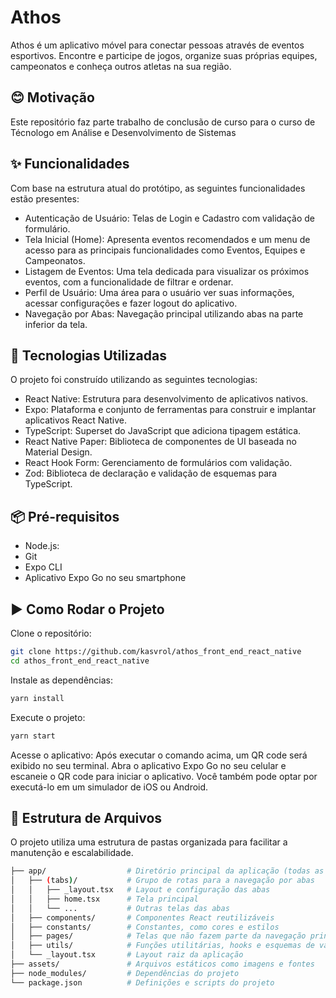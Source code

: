 # Athos
Athos é um aplicativo móvel para conectar pessoas através de eventos esportivos. Encontre e participe de jogos, organize suas próprias equipes, campeonatos e conheça outros atletas na sua região.

## 😊 Motivação
Este repositório faz parte trabalho de conclusão de curso para o curso de Técnologo em Análise e Desenvolvimento de Sistemas 

## ✨ Funcionalidades
Com base na estrutura atual do protótipo, as seguintes funcionalidades estão presentes:

- Autenticação de Usuário: Telas de Login e Cadastro com validação de formulário.
- Tela Inicial (Home): Apresenta eventos recomendados e um menu de acesso para as principais funcionalidades como Eventos, Equipes e Campeonatos.
- Listagem de Eventos: Uma tela dedicada para visualizar os próximos eventos, com a funcionalidade de filtrar e ordenar.
- Perfil de Usuário: Uma área para o usuário ver suas informações, acessar configurações e fazer logout do aplicativo.
- Navegação por Abas: Navegação principal utilizando abas na parte inferior da tela.

## 🚀 Tecnologias Utilizadas
O projeto foi construído utilizando as seguintes tecnologias:

- React Native: Estrutura para desenvolvimento de aplicativos nativos.
- Expo: Plataforma e conjunto de ferramentas para construir e implantar aplicativos React Native.
- TypeScript: Superset do JavaScript que adiciona tipagem estática.
- React Native Paper: Biblioteca de componentes de UI baseada no Material Design.
- React Hook Form: Gerenciamento de formulários com validação.
- Zod: Biblioteca de declaração e validação de esquemas para TypeScript.

## 📦 Pré-requisitos

- Node.js:
- Git
- Expo CLI
- Aplicativo Expo Go no seu smartphone

## ▶️ Como Rodar o Projeto
Clone o repositório:
```bash
git clone https://github.com/kasvrol/athos_front_end_react_native
cd athos_front_end_react_native
```

Instale as dependências:
```bash
yarn install
```

Execute o projeto:
```bash
yarn start
```

Acesse o aplicativo:
Após executar o comando acima, um QR code será exibido no seu terminal. Abra o aplicativo Expo Go no seu celular e escaneie o QR code para iniciar o aplicativo. Você também pode optar por executá-lo em um simulador de iOS ou Android.

## 📂 Estrutura de Arquivos
O projeto utiliza uma estrutura de pastas organizada para facilitar a manutenção e escalabilidade.
```bash
├── app/                  # Diretório principal da aplicação (todas as rotas e telas)
│   ├── (tabs)/           # Grupo de rotas para a navegação por abas
│   │   ├── _layout.tsx   # Layout e configuração das abas
│   │   ├── home.tsx      # Tela principal
│   │   └── ...           # Outras telas das abas
│   ├── components/       # Componentes React reutilizáveis
│   ├── constants/        # Constantes, como cores e estilos
│   ├── pages/            # Telas que não fazem parte da navegação principal (ex: login)
│   ├── utils/            # Funções utilitárias, hooks e esquemas de validação
│   └── _layout.tsx       # Layout raiz da aplicação
├── assets/               # Arquivos estáticos como imagens e fontes
├── node_modules/         # Dependências do projeto
└── package.json          # Definições e scripts do projeto
```